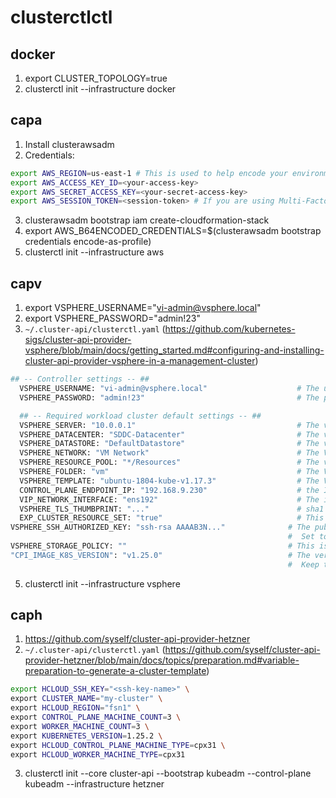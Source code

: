 # clusterctlctl

## docker

1. export CLUSTER_TOPOLOGY=true
2. clusterctl init --infrastructure docker

## capa

1. Install clusterawsadm
2. Credentials:
  ```bash
  export AWS_REGION=us-east-1 # This is used to help encode your environment variables
  export AWS_ACCESS_KEY_ID=<your-access-key>
  export AWS_SECRET_ACCESS_KEY=<your-secret-access-key>
  export AWS_SESSION_TOKEN=<session-token> # If you are using Multi-Factor Auth.
  ```
3. clusterawsadm bootstrap iam create-cloudformation-stack
4. export AWS_B64ENCODED_CREDENTIALS=$(clusterawsadm bootstrap credentials encode-as-profile)
5. clusterctl init --infrastructure aws

## capv

1. export VSPHERE_USERNAME="vi-admin@vsphere.local"
2. export VSPHERE_PASSWORD="admin!23"
3. `~/.cluster-api/clusterctl.yaml` (https://github.com/kubernetes-sigs/cluster-api-provider-vsphere/blob/main/docs/getting_started.md#configuring-and-installing-cluster-api-provider-vsphere-in-a-management-cluster)
  ```bash
  ## -- Controller settings -- ##
    VSPHERE_USERNAME: "vi-admin@vsphere.local"                    # The username used to access the remote vSphere endpoint
    VSPHERE_PASSWORD: "admin!23"                                  # The password used to access the remote vSphere endpoint

    ## -- Required workload cluster default settings -- ##
    VSPHERE_SERVER: "10.0.0.1"                                    # The vCenter server IP or FQDN
    VSPHERE_DATACENTER: "SDDC-Datacenter"                         # The vSphere datacenter to deploy the management cluster on
    VSPHERE_DATASTORE: "DefaultDatastore"                         # The vSphere datastore to deploy the management cluster on
    VSPHERE_NETWORK: "VM Network"                                 # The VM network to deploy the management cluster on
    VSPHERE_RESOURCE_POOL: "*/Resources"                          # The vSphere resource pool for your VMs
    VSPHERE_FOLDER: "vm"                                          # The VM folder for your VMs. Set to "" to use the root vSphere folder
    VSPHERE_TEMPLATE: "ubuntu-1804-kube-v1.17.3"                  # The VM template to use for your management cluster.
    CONTROL_PLANE_ENDPOINT_IP: "192.168.9.230"                    # the IP that kube-vip is going to use as a control plane endpoint
    VIP_NETWORK_INTERFACE: "ens192"                               # The interface that kube-vip should apply the IP to. Omit to tell kube-vip to autodetect the interface.
    VSPHERE_TLS_THUMBPRINT: "..."                                 # sha1 thumbprint of the vcenter certificate: openssl x509 -sha1 -fingerprint -in ca.crt -noout
    EXP_CLUSTER_RESOURCE_SET: "true"                              # This enables the ClusterResourceSet feature that we are using to deploy CSI
  VSPHERE_SSH_AUTHORIZED_KEY: "ssh-rsa AAAAB3N..."              # The public ssh authorized key on all machines in this cluster.
                                                                #  Set to "" if you don't want to enable SSH, or are using another solution.
  VSPHERE_STORAGE_POLICY: ""                                    # This is the vSphere storage policy. Set it to "" if you don't want to use a storage policy.
  "CPI_IMAGE_K8S_VERSION": "v1.25.0"                            # The version of the vSphere CPI image to be used by the CPI workloads
                                                                #  Keep this close to the minimum Kubernetes version of the cluster being created.
  ```
5. clusterctl init --infrastructure vsphere

## caph

1. https://github.com/syself/cluster-api-provider-hetzner
2. `~/.cluster-api/clusterctl.yaml` (https://github.com/syself/cluster-api-provider-hetzner/blob/main/docs/topics/preparation.md#variable-preparation-to-generate-a-cluster-template)
  ```bash
  export HCLOUD_SSH_KEY="<ssh-key-name>" \
  export CLUSTER_NAME="my-cluster" \
  export HCLOUD_REGION="fsn1" \
  export CONTROL_PLANE_MACHINE_COUNT=3 \
  export WORKER_MACHINE_COUNT=3 \
  export KUBERNETES_VERSION=1.25.2 \
  export HCLOUD_CONTROL_PLANE_MACHINE_TYPE=cpx31 \
  export HCLOUD_WORKER_MACHINE_TYPE=cpx31
  ```
3. clusterctl init --core cluster-api --bootstrap kubeadm --control-plane kubeadm --infrastructure hetzner

